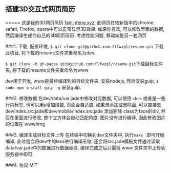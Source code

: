 
## 搭建3D交互式网页简历
=====
这是我的3D网页简历 [fanlinfeng.xyz](http://fanlinfeng.xyz), 此网页在较新版本的chrome, safari, Firefox, opera中可以正常显示3D效果, 如果你喜欢, 可以修改里面的数据, 然后编译生成你自己的3D网页简历.
考虑性能问题, 移动端是另一套网页

###1. 下载, 配置环境,
```$ git clone git@github.com:flfwzgl/resume.git``` 下载此项目, 将下载的resume文件夹重命名为dev.

```$ git clone -b gh-pages git@github.com:flfwzgl/resume.git```下载目标文件夹, 将下载的resume文件夹重命名为www

dev用于开发, www是最终编译到的目标文件夹.
安装nodejs, 然后安装gulp, ```$ sudo npm install gulp -g``` 安装gulp.

###2. 修改数据
在dev/data/var.jade中修改对应数据, 可以使用 ```<br>``` 或者是一些行内标签, 也可以用```p```增加段数, 页面会自适应, 如果想添加或删除面, 可以直接去dev/index.src.jade和dev/mobile/index.src.jade 添加删除 class为face的div, 然后在里面进行修改, 整个立方体会自动匹配角度.
图片没有进行编译, 因此修改图片的位置在 www/img

###3. 编译生成目标文件上传
在终端中切换到dev文件夹中, 执行```make ``` 即可开始编译, 此过程会将dev中的less进行编译压缩, 还会将src.jade模板文件通过读取data/var.jade中的数据进行数据替换, 编译完成之后只需将 www 文件夹中上传到服务器中即可.

###4. 协议
MIT